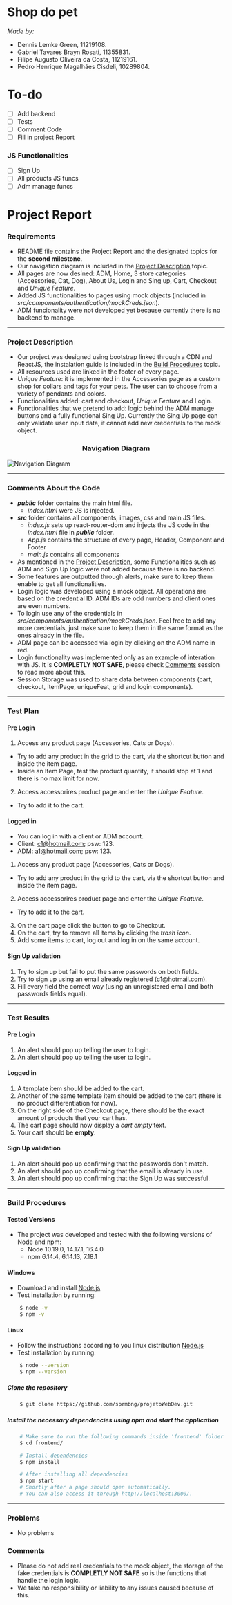 # Shop do pet
*Made by:*
- Dennis Lemke Green, 11219108.
- Gabriel Tavares Brayn Rosati, 11355831.
- Filipe Augusto Oliveira da Costa, 11219161.
- Pedro Henrique Magalhães Cisdeli, 10289804.
# To-do
- [ ] Add backend 
- [ ] Tests
- [ ] Comment Code
- [ ] Fill in project Report
### JS Functionalities
- [ ] Sign Up
- [ ] All products JS funcs
- [ ] Adm manage funcs

# Project Report
### Requirements
* README file contains the Project Report and the designated topics for the **second milestone**.
* Our navigation diagram is included in the [Project Description](#Project-Description) topic.
* All pages are now desined: ADM, Home, 3 store categories (Accessories, Cat, Dog), About Us, Login and Sing up, Cart, Checkout and _Unique Feature_.
* Added JS functionalities to pages using mock objects (included in _src/components/authentication/mockCreds.json_).
* ADM funcionality were not developed yet because currently there is no backend to manage.

---

### Project Description
* Our project was designed using bootstrap linked through a CDN and ReactJS, the instalation guide is included in the [Build Procedures](#Build-Procedures) topic.
* All resources used are linked in the footer of every page.
* _Unique Feature_: it is implemented in the Accessories page as a custom shop for collars and tags for your pets. The user can to choose from a variety of pendants and colors. 
* Functionalities added: cart and checkout,  _Unique Feature_ and Login. 
* Functionalities that we pretend to add: logic behind the ADM manage buttons and a fully functional Sing Up. Currently the Sing Up page can only validate user input data, it cannot add new credentials to the mock object. 

<h3 align="center">Navigation Diagram</h3>
<img alt="Navigation Diagram" title="Navigation-Diagram" src=".github/nav_diagram.png" />

---

### Comments About the Code
* **_public_** folder contains the main html file.
  * _index.html_ were JS is injected.
* **_src_** folder contains all components, images, css and main JS files.
  * _index.js_ sets up react-router-dom and injects the JS code in the _index.html_ file in **_public_** folder.
  * _App.js_ contains the structure of every page, Header, Component and Footer
  * _main.js_ contains all components    
* As mentioned in the [Project Description](#Project-Description), some Functionalities such as ADM and Sign Up logic were not added because there is no backend.
* Some features are outputted through alerts, make sure to keep them enable to get all functionalities.
* Login logic was developed using a mock object. All operations are based on the credential ID. ADM IDs are odd numbers and client ones are even numbers.
* To login use any of the credentials in _src/components/authentication/mockCreds.json_. Feel free to add any more credentials, just make sure to keep them in the same format as the ones already in the file.
* ADM page can be accessed via login by clicking on the ADM name in red.
* Login functionality was implemented only as an example of interation with JS. It is **COMPLETLY NOT SAFE**, please check [Comments](#Comments) session to read more about this.
* Session Storage was used to share data between components (cart, checkout, itemPage, uniqueFeat, grid and login components).

---

### Test Plan
#### Pre Login
1. Access any product page (Accessories, Cats or Dogs).
 * Try to add any product in the grid to the cart, via the shortcut button and inside the item page.
 * Inside an Item Page, test the product quantity, it should stop at 1 and there is no max limit for now.
2. Access accessorires product page and enter the _Unique Feature_.
 * Try to add it to the cart.
#### Logged in
* You can log in with a client or ADM account.
* Client: c1@hotmail.com; psw: 123.
* ADM: a1@hotmail.com; psw: 123.
1. Access any product page (Accessories, Cats or Dogs).
 * Try to add any product in the grid to the cart, via the shortcut button and inside the item page.
2. Access accessorires product page and enter the _Unique Feature_.
 * Try to add it to the cart.
3. On the cart page click the button to go to Checkout.
4. On the cart, try to remove all items by clicking the _trash icon_.
5. Add some items to cart, log out and log in on the same account.
#### Sign Up validation 
1. Try to sign up but fail to put the same passwords on both fields.
2. Try to sign up using an email already registered (c1@hotmail.com).
3. Fill every field the correct way (using an unregistered email and both passwords fields equal).
---
### Test Results
#### Pre Login
1. An alert should pop up telling the user to login.
2. An alert should pop up telling the user to login.
#### Logged in
1. A template item should be added to the cart.
2. Another of the same template item should be added to the cart (there is no product differentiation for now).
3. On the right side of the Checkout page, there should be the exact amount of products that your cart has.
4. The cart page should now display a _cart empty_ text.
5. Your cart should be **empty**.
#### Sign Up validation 
1. An alert should pop up confirming that the passwords don't match.
2. An alert should pop up confirming that the email is already in use.
3. An alert should pop up confirming that the Sign Up was successful.
---

### Build Procedures
#### Tested Versions

- The project was developed and tested with the following versions of Node and npm:
  - Node 10.19.0, 14.17.1, 16.4.0
  - npm 6.14.4, 6.14.13, 7.18.1 

#### Windows

- Download and install [Node.js](https://nodejs.org/en/download/)
- Test installation by running:
```sh
    $ node -v
    $ npm -v
```
#### Linux
- Follow the instructions according to you linux distribution [Node.js](https://nodejs.org/en/download/package-manager/#debian-and-ubuntu-based-linux-distributions)
- Test installation by running:
```sh
    $ node --version
    $ npm --version
```
##### Clone the repository

```sh
    $ git clone https://github.com/sprmbng/projetoWebDev.git
```

##### Install the necessary dependencies using npm and start the application

```sh
    # Make sure to run the following commands inside 'frontend' folder
    $ cd frontend/

    # Install dependencies
    $ npm install

    # After installing all dependencies 
    $ npm start
    # Shortly after a page should open automatically.
    # You can also access it through http://localhost:3000/.
```
---
### Problems
* No problems
### Comments
* Please do not add real credentials to the mock object, the storage of the fake credentials is **COMPLETLY NOT SAFE** so is the functions that handle the login logic.
* We take no responsibility or liability to any issues caused because of this.

